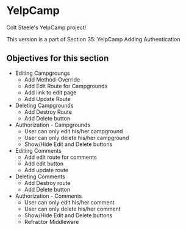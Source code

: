 # YelpCamp
Colt Steele's YelpCamp project!

This version is a part of Section 35: YelpCamp Adding Authentication

## Objectives for this section
- Editing Campgroungs
    - Add Method-Override
    - Add Edit Route for Campgrounds
    - Add link to edit page
    - Add Update Route
- Deleting Campgrounds
    - Add Destroy Route
    - Add Delete button
- Authorization - Campgrounds
    - User can only edit his/her campground
    - User can only delete his/her campground
    - Show/Hide Edit and Delete buttons
- Editing Comments
    - Add edit route for comments
    - Add edit button
    - Add update route
- Deleting Comments
    - Add Destroy route
    - Add Delete button
- Authorization - Comments
    - User can only edit his/her comment
    - User can only delete his/her comment
    - Show/Hide Edit and Delete buttons
    - Refractor Middleware